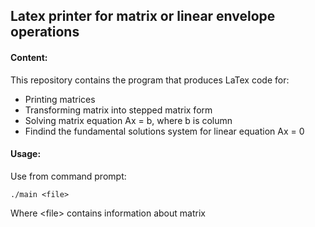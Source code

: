 ## Latex printer for matrix or linear envelope operations
#### Content:
This repository contains the program that produces LaTex code for:
* Printing matrices
* Transforming matrix into stepped matrix form
* Solving matrix equation Ax = b, where b is column
* Findind the fundamental solutions system for linear equation Ax = 0

#### Usage:
Use from command prompt:
```
./main <file>
```
Where \<file\> contains information about matrix